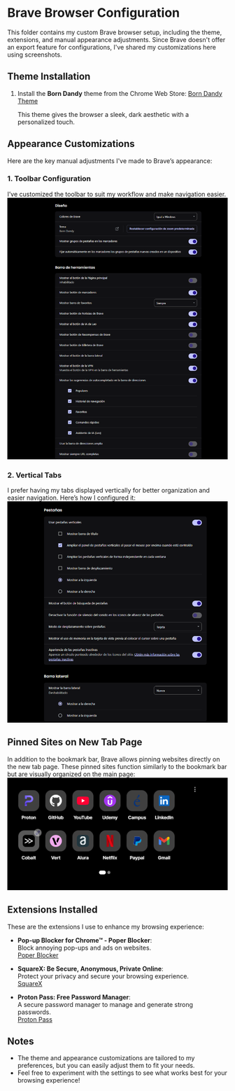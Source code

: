 # Brave Browser Configuration

This folder contains my custom Brave browser setup, including the theme, extensions, and manual appearance adjustments. Since Brave doesn't offer an export feature for configurations, I've shared my customizations here using screenshots.

## Theme Installation

1. Install the **Born Dandy** theme from the Chrome Web Store:
   [Born Dandy Theme](https://chromewebstore.google.com/detail/born-dandy/cdcjeiepcofnpkpkmoedahdjcliodbpn)

   This theme gives the browser a sleek, dark aesthetic with a personalized touch.

## Appearance Customizations

Here are the key manual adjustments I've made to Brave’s appearance:

### 1. **Toolbar Configuration**  
   I’ve customized the toolbar to suit my workflow and make navigation easier.  
   ![Toolbar Configuration](./screenshots/perso1.png)

### 2. **Vertical Tabs**  
   I prefer having my tabs displayed vertically for better organization and easier navigation. Here’s how I configured it:  
   ![Vertical Tabs](./screenshots/perso2.png)

## Pinned Sites on New Tab Page

In addition to the bookmark bar, Brave allows pinning websites directly on the new tab page. These pinned sites function similarly to the bookmark bar but are visually organized on the main page:  
![Pinned Sites](./screenshots/favorites.png)

## Extensions Installed

These are the extensions I use to enhance my browsing experience:

- **Pop-up Blocker for Chrome™ - Poper Blocker**:  
   Block annoying pop-ups and ads on websites.  
   [Poper Blocker](https://chromewebstore.google.com/detail/pop-up-blocker-for-chrome/bkkbcggnhapdmkeljlodobbkopceiche)

- **SquareX: Be Secure, Anonymous, Private Online**:  
   Protect your privacy and secure your browsing experience.  
   [SquareX](https://chromewebstore.google.com/detail/squarex-be-secure-anonymo/kapjaoifikajdcdehfdlmojlepfpkpoe)

- **Proton Pass: Free Password Manager**:  
   A secure password manager to manage and generate strong passwords.  
   [Proton Pass](https://chromewebstore.google.com/detail/proton-pass-free-password/ghmbeldphafepmbegfdlkpapadhbakde)



## Notes

- The theme and appearance customizations are tailored to my preferences, but you can easily adjust them to fit your needs.
- Feel free to experiment with the settings to see what works best for your browsing experience!
